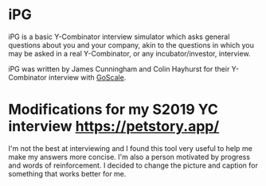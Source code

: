 iPG
===

iPG is a basic Y-Combinator interview simulator which asks general
questions about you and your company, akin to the questions in which you
may be asked in a real Y-Combinator, or any incubator/investor, interview.

iPG was written by James Cunningham and Colin Hayhurst for their
Y-Combinator interview with [GoScale](https://goscale.com).

Modifications for my S2019 YC interview https://petstory.app/
===

I'm not the best at interviewing and I found this tool very useful to help me make my answers more concise. I'm also a person motivated by progress and words of reinforcement. I decided to change the picture and caption for something that works better for me.
